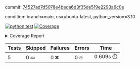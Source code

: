 commit: [74527ad7d5078e4bada6d3f35de519e2293a6c0e](https://github.com/rcmdnk/python-action-test/tree/74527ad7d5078e4bada6d3f35de519e2293a6c0e)

condition: branch=main, os=ubuntu-latest, python_version=3.10

[![python test](https://github.com/rcmdnk/python-action-test/actions/workflows/test.yml/badge.svg)](https://github.com/rcmdnk/python-action-test/actions/runs/6385711272)
<a href="https://github.com/rcmdnk/python-action-test/blob/74527ad7d5078e4bada6d3f35de519e2293a6c0e/README.md"><img alt="Coverage" src="https://img.shields.io/badge/Coverage-93%25-brightgreen.svg" /></a><details><summary>Coverage Report </summary><table><tr><th>File</th><th>Stmts</th><th>Miss</th><th>Cover</th><th>Missing</th></tr><tbody><tr><td colspan="5"><b>src/python_action_test</b></td></tr><tr><td>&nbsp; &nbsp;<a href="https://github.com/rcmdnk/python-action-test/blob/74527ad7d5078e4bada6d3f35de519e2293a6c0e/src/python_action_test/python_action_test.py">python_action_test.py</a></td><td>11</td><td>1</td><td>91%</td><td><a href="https://github.com/rcmdnk/python-action-test/blob/74527ad7d5078e4bada6d3f35de519e2293a6c0e/src/python_action_test/python_action_test.py#L15">15</a></td></tr><tr><td><b>TOTAL</b></td><td><b>15</b></td><td><b>1</b></td><td><b>93%</b></td><td>&nbsp;</td></tr></tbody></table></details>

| Tests | Skipped | Failures | Errors | Time |
| ----- | ------- | -------- | -------- | ------------------ |
| 5 | 0 :zzz: | 0 :x: | 0 :fire: | 0.609s :stopwatch: |

